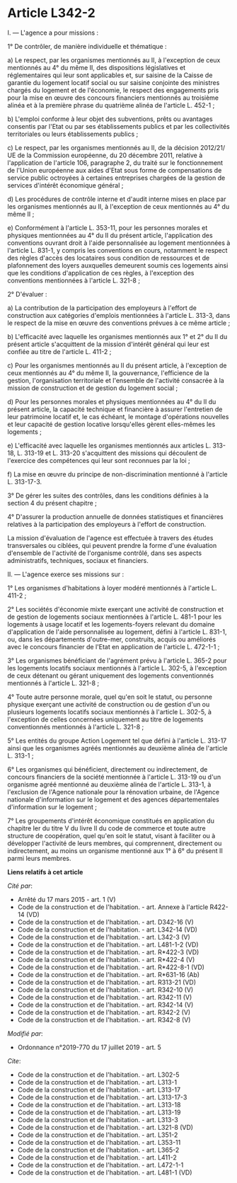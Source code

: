 # Article L342-2

I. ― L'agence a pour missions : 

1° De contrôler, de manière individuelle et thématique : 

a) Le respect, par les organismes mentionnés au II, à l'exception de ceux mentionnés au 4° du même II, des dispositions
législatives et réglementaires qui leur sont applicables et, sur saisine de la Caisse de garantie du logement locatif social
ou sur saisine conjointe des ministres chargés du logement et de l'économie, le respect des engagements pris pour la mise en
œuvre des concours financiers mentionnés au troisième alinéa et à la première phrase du quatrième alinéa de l'article L.
452-1 ; 

b) L'emploi conforme à leur objet des subventions, prêts ou avantages consentis par l'Etat ou par ses établissements publics
et par les collectivités territoriales ou leurs établissements publics ; 

c) Le respect, par les organismes mentionnés au II, de la décision 2012/21/ UE de la Commission européenne, du 20 décembre
2011, relative à l'application de l'article 106, paragraphe 2, du traité sur le fonctionnement de l'Union européenne aux
aides d'Etat sous forme de compensations de service public octroyées à certaines entreprises chargées de la gestion de
services d'intérêt économique général ; 

d) Les procédures de contrôle interne et d'audit interne mises en place par les organismes mentionnés au II, à l'exception de
ceux mentionnés au 4° du même II ; 

e) Conformément à l'article L. 353-11, pour les personnes morales et physiques mentionnées au 4° du II du présent article,
l'application des conventions ouvrant droit à l'aide personnalisée au logement mentionnées à l'article    L. 831-1, y compris
les conventions en cours, notamment le respect des règles d'accès des locataires sous condition de ressources et de
plafonnement des loyers auxquelles demeurent soumis ces logements ainsi que les conditions d'application de ces règles, à
l'exception des conventions mentionnées à l'article L. 321-8 ; 

2° D'évaluer : 

a) La contribution de la participation des employeurs à l'effort de construction aux catégories d'emplois mentionnées à
l'article L. 313-3, dans le respect de la mise en œuvre des conventions prévues à ce même article ; 

b) L'efficacité avec laquelle les organismes mentionnés aux 1° et 2° du II du présent article s'acquittent de la mission
d'intérêt général qui leur est confiée au titre de l'article L. 411-2 ; 

c) Pour les organismes mentionnés au II du présent article, à l'exception de ceux mentionnés au 4° du même II, la
gouvernance, l'efficience de la gestion, l'organisation territoriale et l'ensemble de l'activité consacrée à la mission de
construction et de gestion du logement social ; 

d) Pour les personnes morales et physiques mentionnées au 4° du II du présent article, la capacité technique et financière à
assurer l'entretien de leur patrimoine locatif et, le cas échéant, le montage d'opérations nouvelles et leur capacité de
gestion locative lorsqu'elles gèrent elles-mêmes les logements ; 

e) L'efficacité avec laquelle les organismes mentionnés aux articles L. 313-18, L. 313-19 et L. 313-20 s'acquittent des
missions qui découlent de l'exercice des compétences qui leur sont reconnues par la loi ; 

f) La mise en œuvre du principe de non-discrimination mentionné à l'article L. 313-17-3.

3° De gérer les suites des contrôles, dans les conditions définies à la section 4 du présent chapitre ; 

4° D'assurer la production annuelle de données statistiques et financières relatives à la participation des employeurs à
l'effort de construction. 

La mission d'évaluation de l'agence est effectuée à travers des études transversales ou ciblées, qui peuvent prendre la forme
d'une évaluation d'ensemble de l'activité de l'organisme contrôlé, dans ses aspects administratifs, techniques, sociaux et
financiers. 

II. ― L'agence exerce ses missions sur : 

1° Les organismes d'habitations à loyer modéré mentionnés à l'article L. 411-2 ; 

2° Les sociétés d'économie mixte exerçant une activité de construction et de gestion de logements sociaux mentionnées à
l'article L. 481-1 pour les logements à usage locatif et les logements-foyers relevant du domaine d'application de l'aide
personnalisée au logement, défini à l'article    L. 831-1, ou, dans les départements d'outre-mer, construits, acquis ou
améliorés avec le concours financier de l'Etat en application de l'article L. 472-1-1 ; 

3° Les organismes bénéficiant de l'agrément prévu à l'article L. 365-2 pour les logements locatifs sociaux mentionnés à
l'article L. 302-5, à l'exception de ceux détenant ou gérant uniquement des logements conventionnés mentionnés à l'article L.
321-8 ; 

4° Toute autre personne morale, quel qu'en soit le statut, ou personne physique exerçant une activité de construction ou de
gestion d'un ou plusieurs logements locatifs sociaux mentionnés à l'article L. 302-5, à l'exception de celles concernées
uniquement au titre de logements conventionnés mentionnés à l'article L. 321-8 ; 

5° Les entités du groupe Action Logement tel que défini à l'article L. 313-17 ainsi que les organismes agréés mentionnés au
deuxième alinéa de l'article L. 313-1 ; 

6° Les organismes qui bénéficient, directement ou indirectement, de concours financiers de la société mentionnée à l'article
L. 313-19 ou d'un organisme agréé mentionné au deuxième alinéa de l'article L. 313-1, à l'exclusion de l'Agence nationale
pour la rénovation urbaine, de l'Agence nationale d'information sur le logement et des agences départementales d'information
sur le logement ; 

7° Les groupements d'intérêt économique constitués en application du chapitre Ier du titre V du livre II du code de commerce
et toute autre structure de coopération, quel qu'en soit le statut, visant à faciliter ou à développer l'activité de leurs
membres, qui comprennent, directement ou indirectement, au moins un organisme mentionné aux 1° à 6° du présent II parmi leurs
membres.

**Liens relatifs à cet article**

_Cité par_:

  - Arrêté du 17 mars 2015 - art. 1 (V)
  - Code de la construction et de l'habitation. - art. Annexe à l'article R422-14 (VD)
  - Code de la construction et de l'habitation. - art. D342-16 (V)
  - Code de la construction et de l'habitation. - art. L342-14 (VD)
  - Code de la construction et de l'habitation. - art. L342-3 (V)
  - Code de la construction et de l'habitation. - art. L481-1-2 (VD)
  - Code de la construction et de l'habitation. - art. R*422-3 (VD)
  - Code de la construction et de l'habitation. - art. R*422-4 (V)
  - Code de la construction et de l'habitation. - art. R*422-8-1 (VD)
  - Code de la construction et de l'habitation. - art. R*631-16 (Ab)
  - Code de la construction et de l'habitation. - art. R313-21 (VD)
  - Code de la construction et de l'habitation. - art. R342-10 (V)
  - Code de la construction et de l'habitation. - art. R342-11 (V)
  - Code de la construction et de l'habitation. - art. R342-14 (V)
  - Code de la construction et de l'habitation. - art. R342-2 (V)
  - Code de la construction et de l'habitation. - art. R342-8 (V)

_Modifié par_:

  - Ordonnance n°2019-770 du 17 juillet 2019 - art. 5

_Cite_:

  - Code de la construction et de l'habitation. - art. L302-5
  - Code de la construction et de l'habitation. - art. L313-1
  - Code de la construction et de l'habitation. - art. L313-17
  - Code de la construction et de l'habitation. - art. L313-17-3
  - Code de la construction et de l'habitation. - art. L313-18
  - Code de la construction et de l'habitation. - art. L313-19
  - Code de la construction et de l'habitation. - art. L313-3
  - Code de la construction et de l'habitation. - art. L321-8 (VD)
  - Code de la construction et de l'habitation. - art. L351-2
  - Code de la construction et de l'habitation. - art. L353-11
  - Code de la construction et de l'habitation. - art. L365-2
  - Code de la construction et de l'habitation. - art. L411-2
  - Code de la construction et de l'habitation. - art. L472-1-1
  - Code de la construction et de l'habitation. - art. L481-1 (VD)
